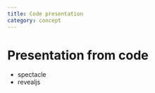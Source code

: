 ```yaml
---
title: Code presentation
category: concept
---
```


# Presentation from code

- spectacle
- revealjs
